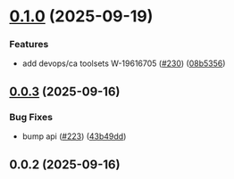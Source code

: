 # [0.1.0](https://github.com/salesforcecli/mcp/compare/mcp-provider-mobile-web@0.0.3...mcp-provider-mobile-web@0.1.0) (2025-09-19)


### Features

* add devops/ca toolsets W-19616705 ([#230](https://github.com/salesforcecli/mcp/issues/230)) ([08b5356](https://github.com/salesforcecli/mcp/commit/08b5356f8a53ffeaf3462736169e95ba2729c39c))



## [0.0.3](https://github.com/salesforcecli/mcp/compare/mcp-provider-mobile-web@0.0.2...mcp-provider-mobile-web@0.0.3) (2025-09-16)


### Bug Fixes

* bump api ([#223](https://github.com/salesforcecli/mcp/issues/223)) ([43b49dd](https://github.com/salesforcecli/mcp/commit/43b49dd158960e37682db931b49d5aaa3d32c2f1))



## 0.0.2 (2025-09-16)



